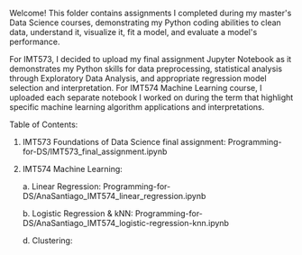 Welcome! This folder contains assignments I completed during my master's Data Science courses, demonstrating my Python coding abilities to
clean data, understand it, visualize it, fit a model, and evaluate a model's performance. 

For IMT573, I decided to upload my final assignment Jupyter Notebook as it demonstrates my Python skills for data preprocessing, statistical analysis through Exploratory Data Analysis, and appropriate regression model selection and interpretation.
For IMT574 Machine Learning course, I uploaded each separate notebook I worked on during the term that highlight specific machine learning algorithm applications and interpretations.

Table of Contents:
1. IMT573 Foundations of Data Science final assignment: Programming-for-DS/IMT573_final_assignment.ipynb
2. IMT574 Machine Learning:
   
   a. Linear Regression: Programming-for-DS/AnaSantiago_IMT574_linear_regression.ipynb
   
   b. Logistic Regression & kNN: Programming-for-DS/AnaSantiago_IMT574_logistic-regression-knn.ipynb
   
   d. Clustering:

